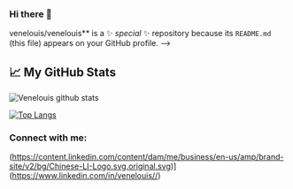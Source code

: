 ### Hi there 👋

venelouis/venelouis** is a ✨ _special_ ✨ repository because its `README.md` (this file) appears on your GitHub profile. -->

 <p align="center" >
 
## &#x1f4c8; My GitHub Stats
 
![Venelouis github stats](https://github-readme-stats.vercel.app/api?username=venelouis&show_icons=true&theme=radical&count_private=true)

[![Top Langs](https://github-readme-stats.vercel.app/api/top-langs/?username=venelouis&langs_count=10&layout=compact)](https://github.com/anuraghazra/github-readme-stats)


### Connect with me:
(https://content.linkedin.com/content/dam/me/business/en-us/amp/brand-site/v2/bg/Chinese-LI-Logo.svg.original.svg)](https://www.linkedin.com/in/venelouis//)
